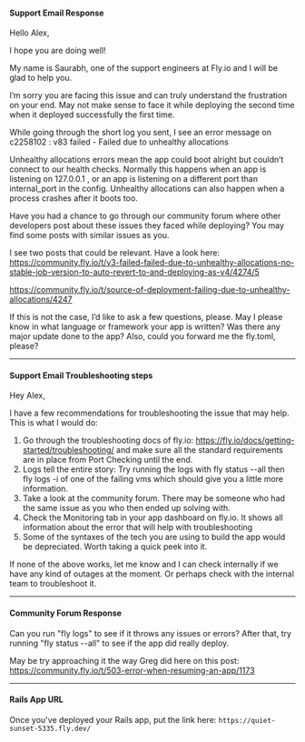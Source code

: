 #### Support Email Response

Hello Alex, 

I hope you are doing well!

My name is Saurabh, one of the support engineers at Fly.io and I will be glad to help you.

I’m sorry you are facing this issue and can truly understand the frustration on your end. May not make sense to face it while deploying the second time when it deployed successfully the first time. 

While going through the short log you sent, I see an error message on c2258102
: v83 failed - Failed due to unhealthy allocations

Unhealthy allocations errors mean the app could boot alright but couldn’t connect to our health checks. Normally this happens when an app is listening on 127.0.0.1 , or an app is listening on a different port than internal_port in the config. Unhealthy allocations can also happen when a process crashes after it boots too.

Have you had a chance to go through our community forum where other developers post about these issues they faced while deploying? You may find some posts with similar issues as you.

I see two posts that could be relevant. Have a look here:
https://community.fly.io/t/v3-failed-failed-due-to-unhealthy-allocations-no-stable-job-version-to-auto-revert-to-and-deploying-as-v4/4274/5 

https://community.fly.io/t/source-of-deployment-failing-due-to-unhealthy-allocations/4247 

If this is not the case, I’d like to ask a few questions, please. May I please know in what language or framework your app is written? Was there any major update done to the app? Also, could you forward me the fly.toml, please? 

---

#### Support Email Troubleshooting steps

Hey Alex,

I have a few recommendations for troubleshooting the issue that may help. This is what I would do:
1. Go through the troubleshooting docs of fly.io: https://fly.io/docs/getting-started/troubleshooting/ and make sure all the standard requirements are in place from Port Checking until the end.
2. Logs tell the entire story: Try running the logs with fly status --all then fly logs -i <id> of one of the failing vms which should give you a little more information.
3. Take a look at the community forum. There may be someone who had the same issue as you who then ended up solving with. 
4. Check the Monitoring tab in your app dashboard on fly.io. It shows all information about the error that will help with troubleshooting
5. Some of the syntaxes of the tech you are using to build the app would be depreciated. Worth taking a quick peek into it. 

If none of the above works, let me know and I can check internally if we have any kind of outages at the moment. Or perhaps check with the internal team to troubleshoot it. 

---
  
#### Community Forum Response

Can you run "fly logs" to see if it throws any issues or errors?
After that, try running "fly status --all" to see if the app did really deploy. 

May be try approaching it the way Greg did here on this post: https://community.fly.io/t/503-error-when-resuming-an-app/1173

---
  
#### Rails App URL

Once you've deployed your Rails app, put the link here: `https://quiet-sunset-5335.fly.dev/`
